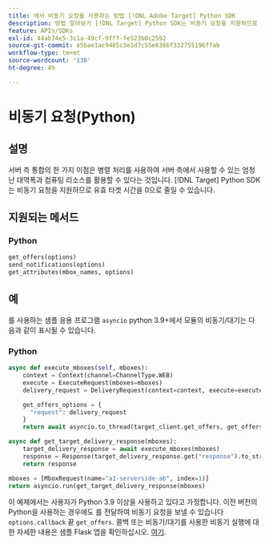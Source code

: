 ```yaml
---
title: 에서 비동기 요청을 사용하는 방법 [!DNL Adobe Target] Python SDK
description: 방법 알아보기 [!DNL Target] Python SDK는 비동기 요청을 지원하므로 유효 타겟 시간을 0으로 줄일 수 있습니다.
feature: APIs/SDKs
exl-id: 44ab74e5-3c1a-49cf-9fff-fe523b0c2592
source-git-commit: e5bae1ac9485c3e1d7c55e6386f332755196ffab
workflow-type: tm+mt
source-wordcount: '138'
ht-degree: 4%

---
```


# 비동기 요청(Python)

## 설명

서버 측 통합의 한 가지 이점은 병렬 처리를 사용하여 서버 측에서 사용할 수 있는 엄청난 대역폭과 컴퓨팅 리소스를 활용할 수 있다는 것입니다. [!DNL Target] Python SDK는 비동기 요청을 지원하므로 유효 타겟 시간을 0으로 줄일 수 있습니다.

## 지원되는 메서드

### Python

```python {line-numbers="true"}
get_offers(options)
send_notifications(options)
get_attributes(mbox_names, options)
```

## 예

를 사용하는 샘플 응용 프로그램 `asyncio` python 3.9+에서 모듈의 비동기/대기는 다음과 같이 표시될 수 있습니다.

### Python

```python {line-numbers="true"}
async def execute_mboxes(self, mboxes):
    context = Context(channel=ChannelType.WEB)
    execute = ExecuteRequest(mboxes=mboxes)
    delivery_request = DeliveryRequest(context=context, execute=execute)

    get_offers_options = {
      "request": delivery_request
    }
    return await asyncio.to_thread(target_client.get_offers, get_offers_options)

async def get_target_delivery_response(mboxes):
    target_delivery_response = await execute_mboxes(mboxes)
    response = Response(target_delivery_response.get("response").to_str(), status=200, mimetype='application/json')
    return response

mboxes = [MboxRequest(name="a1-serverside-ab", index=1)]
return asyncio.run(get_target_delivery_response(mboxes)
```

이 예제에서는 사용자가 Python 3.9 이상을 사용하고 있다고 가정합니다. 이전 버전의 Python을 사용하는 경우에도 를 전달하여 비동기 요청을 보낼 수 있습니다 `options.callback` 끝 `get_offers`. 콜백 또는 비동기/대기를 사용한 비동기 실행에 대한 자세한 내용은 샘플 Flask 앱을 확인하십시오. [여기](https://github.com/adobe/target-python-sdk/blob/main/samples/app.py).
